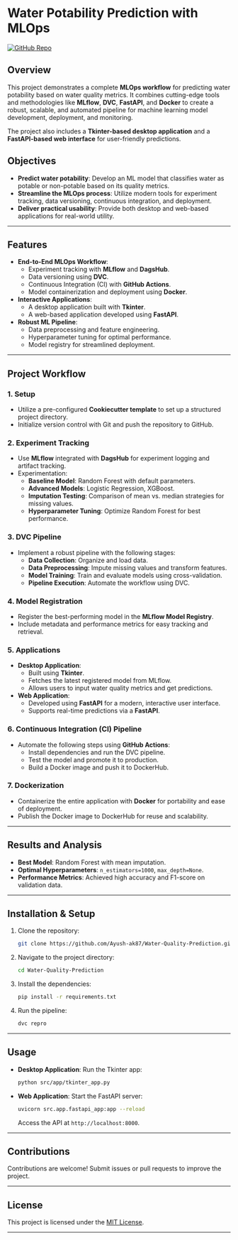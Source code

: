 # Water Potability Prediction with MLOps

[![GitHub Repo](https://img.shields.io/badge/GitHub-Repository-blue)](https://github.com/Ayush-ak87/Water-Quality-Prediction.git)

## Overview
This project demonstrates a complete **MLOps workflow** for predicting water potability based on water quality metrics. It combines cutting-edge tools and methodologies like **MLflow**, **DVC**, **FastAPI**, and **Docker** to create a robust, scalable, and automated pipeline for machine learning model development, deployment, and monitoring.

The project also includes a **Tkinter-based desktop application** and a **FastAPI-based web interface** for user-friendly predictions.

## Objectives
- **Predict water potability**: Develop an ML model that classifies water as potable or non-potable based on its quality metrics.
- **Streamline the MLOps process**: Utilize modern tools for experiment tracking, data versioning, continuous integration, and deployment.
- **Deliver practical usability**: Provide both desktop and web-based applications for real-world utility.

---

## Features
- **End-to-End MLOps Workflow**:
  - Experiment tracking with **MLflow** and **DagsHub**.
  - Data versioning using **DVC**.
  - Continuous Integration (CI) with **GitHub Actions**.
  - Model containerization and deployment using **Docker**.
- **Interactive Applications**:
  - A desktop application built with **Tkinter**.
  - A web-based application developed using **FastAPI**.
- **Robust ML Pipeline**:
  - Data preprocessing and feature engineering.
  - Hyperparameter tuning for optimal performance.
  - Model registry for streamlined deployment.

---

## Project Workflow

### 1. **Setup**
- Utilize a pre-configured **Cookiecutter template** to set up a structured project directory.
- Initialize version control with Git and push the repository to GitHub.

### 2. **Experiment Tracking**
- Use **MLflow** integrated with **DagsHub** for experiment logging and artifact tracking.
- Experimentation:
  - **Baseline Model**: Random Forest with default parameters.
  - **Advanced Models**: Logistic Regression, XGBoost.
  - **Imputation Testing**: Comparison of mean vs. median strategies for missing values.
  - **Hyperparameter Tuning**: Optimize Random Forest for best performance.

### 3. **DVC Pipeline**
- Implement a robust pipeline with the following stages:
  - **Data Collection**: Organize and load data.
  - **Data Preprocessing**: Impute missing values and transform features.
  - **Model Training**: Train and evaluate models using cross-validation.
  - **Pipeline Execution**: Automate the workflow using DVC.

### 4. **Model Registration**
- Register the best-performing model in the **MLflow Model Registry**.
- Include metadata and performance metrics for easy tracking and retrieval.

### 5. **Applications**
- **Desktop Application**:
  - Built using **Tkinter**.
  - Fetches the latest registered model from MLflow.
  - Allows users to input water quality metrics and get predictions.
- **Web Application**:
  - Developed using **FastAPI** for a modern, interactive user interface.
  - Supports real-time predictions via a **FastAPI**.

### 6. **Continuous Integration (CI) Pipeline**
- Automate the following steps using **GitHub Actions**:
  - Install dependencies and run the DVC pipeline.
  - Test the model and promote it to production.
  - Build a Docker image and push it to DockerHub.

### 7. **Dockerization**
- Containerize the entire application with **Docker** for portability and ease of deployment.
- Publish the Docker image to DockerHub for reuse and scalability.

---

## Results and Analysis
- **Best Model**: Random Forest with mean imputation.
- **Optimal Hyperparameters**: `n_estimators=1000`, `max_depth=None`.
- **Performance Metrics**: Achieved high accuracy and F1-score on validation data.

---

## Installation & Setup
1. Clone the repository:
   ```bash
   git clone https://github.com/Ayush-ak87/Water-Quality-Prediction.git
   ```
2. Navigate to the project directory:
   ```bash
   cd Water-Quality-Prediction
   ```
3. Install the dependencies:
   ```bash
   pip install -r requirements.txt
   ```
4. Run the pipeline:
   ```bash
   dvc repro
   ```

---

## Usage
- **Desktop Application**:
  Run the Tkinter app:
  ```bash
  python src/app/tkinter_app.py
  ```
- **Web Application**:
  Start the FastAPI server:
  ```bash
  uvicorn src.app.fastapi_app:app --reload
  ```
  Access the API at `http://localhost:8000`.

---

## Contributions
Contributions are welcome! Submit issues or pull requests to improve the project.

---

## License
This project is licensed under the [MIT License](LICENSE).

---
